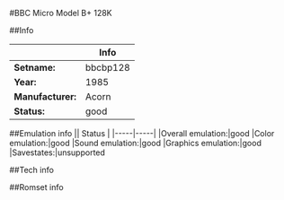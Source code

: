 #BBC Micro Model B+ 128K

##Info

||Info|
|-----|-----|
|**Setname:**|bbcbp128
|**Year:**|1985
|**Manufacturer:**|Acorn
|**Status:**|good

##Emulation info
|| Status |
|-----|-----|
|Overall emulation:|good
|Color emulation:|good
|Sound emulation:|good
|Graphics emulation:|good
|Savestates:|unsupported

##Tech info

##Romset info

<!--- START OF EDITED COMMENT DO NOT TOUCH TEXT ABOVE-->
